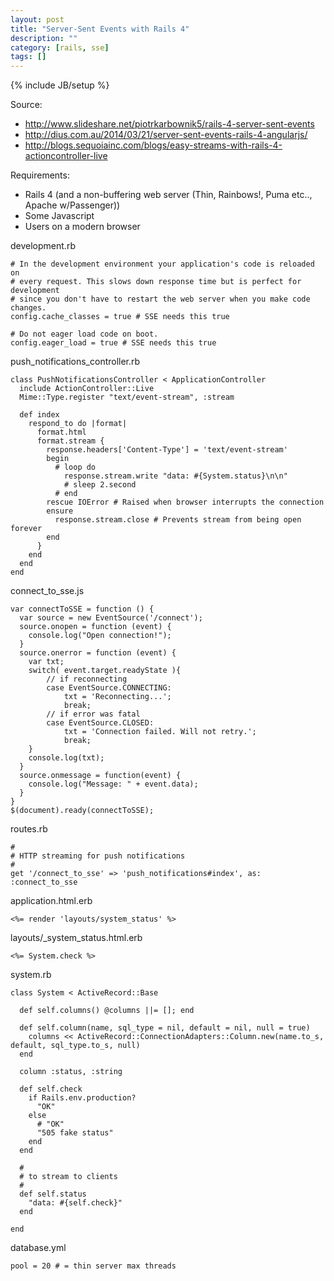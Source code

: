 ```yaml
---
layout: post
title: "Server-Sent Events with Rails 4"
description: ""
category: [rails, sse]
tags: []
---
```

{% include JB/setup %}

Source:

- <http://www.slideshare.net/piotrkarbownik5/rails-4-server-sent-events>
- <http://dius.com.au/2014/03/21/server-sent-events-rails-4-angularjs/>
- <http://blogs.sequoiainc.com/blogs/easy-streams-with-rails-4-actioncontroller-live>

Requirements:

- Rails 4 (and a non-buffering web server (Thin, Rainbows!, Puma etc.., Apache w/Passenger))
- Some Javascript
- Users on a modern browser


development.rb

    # In the development environment your application's code is reloaded on
    # every request. This slows down response time but is perfect for development
    # since you don't have to restart the web server when you make code changes.
    config.cache_classes = true # SSE needs this true

    # Do not eager load code on boot.
    config.eager_load = true # SSE needs this true


push_notifications_controller.rb

    class PushNotificationsController < ApplicationController
      include ActionController::Live
      Mime::Type.register "text/event-stream", :stream

      def index
        respond_to do |format|
          format.html
          format.stream {
            response.headers['Content-Type'] = 'text/event-stream'
            begin
              # loop do
                response.stream.write "data: #{System.status}\n\n"
                # sleep 2.second
              # end
            rescue IOError # Raised when browser interrupts the connection
            ensure
              response.stream.close # Prevents stream from being open forever
            end
          }
        end
      end
    end


connect_to_sse.js

    var connectToSSE = function () {
      var source = new EventSource('/connect');
      source.onopen = function (event) {
        console.log("Open connection!");
      }
      source.onerror = function (event) {
        var txt;
        switch( event.target.readyState ){
            // if reconnecting
            case EventSource.CONNECTING:
                txt = 'Reconnecting...';
                break;
            // if error was fatal
            case EventSource.CLOSED:
                txt = 'Connection failed. Will not retry.';
                break;
        }
        console.log(txt);
      }
      source.onmessage = function(event) {
        console.log("Message: " + event.data);
      }
    }
    $(document).ready(connectToSSE);

routes.rb

    # 
    # HTTP streaming for push notifications
    # 
    get '/connect_to_sse' => 'push_notifications#index', as: :connect_to_sse


application.html.erb

    <%= render 'layouts/system_status' %>

layouts/_system_status.html.erb

    <%= System.check %>

system.rb

    class System < ActiveRecord::Base

      def self.columns() @columns ||= []; end
     
      def self.column(name, sql_type = nil, default = nil, null = true)
        columns << ActiveRecord::ConnectionAdapters::Column.new(name.to_s, default, sql_type.to_s, null)
      end
      
      column :status, :string

      def self.check
        if Rails.env.production?
          "OK"
        else
          # "OK" 
          "505 fake status"
        end
      end
      
      #
      # to stream to clients
      # 
      def self.status
        "data: #{self.check}"
      end
      
    end

database.yml

    pool = 20 # = thin server max threads


